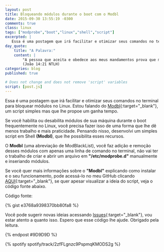 ```yaml
---
layout: post
title: Bloqueando módulos durante o boot com o Modbl
date: 2015-09-30 13:55:19 -0300
comments: true
class: linux
tags: ["modprobe","boot","linux","shell","script"]
excerpted: |
   Essa é uma postagem que irá facilitar e otimizar seus comandos no terminal para bloquear módulos no Linux. Estou falando do Modbl, um script simples mas que lhe propoe um ganha tempo.
day_quote:
    title: "A Palavra:"
    content: |
        "A pessoa que aceita e obedece aos meus mandamentos prova que me ama. E a pessoa que me ama será amado pelo meu Pai, e eu também a amarei e lhe mostrarei quem sou." <br>
        (João 14:21 NTLH)
categories: blog
published: true

# Does not change and does not remove 'script' variables
script: [post.js]
---
```


Essa é uma postagem que irá facilitar e otimizar seus comandos no terminal para bloquear módulos no Linux. Estou falando do [Modbl](https://github.com/williamcanin/modbl){:target="_blank"}, um script simples mas que lhe propoe um ganha tempo.

Se você habilita ou desabilita módulos de sua máquina durante o boot frequentemente no Linux, você precisa fazer isso de uma forma que lhe dê menos trabalho e mais praticidade. Pensando nisso, desenvolvi um simples script em Shell **(Modbl)**, que lhe possibilita esses recursos.

O **Modbl** (uma abreviação de ModBlackList), você faz adição e remoção desses módulos com apenas uma linha de comando no terminal, não vai ter o trabalho de criar e abrir um arquivo em **"/etc/modprobe.d"** manualmente e inseriando módulos.

Se você quer mais informações sobre o **"Modbl"** explicando como instalar e o seu funcionamento, pode acessá-lo no meu GitHub clicando [AQUI](https://github.com/williamcanin/modbl){:target="_blank"}, se quer apesar visualizar a ideia do script, veja o código fonte abaixo.

Código fonte:

{% gist e3768a9398370bb80fa8 %}

Você pode sugerir novas ideias acessando [Issues](https://github.com/williamcanin/modbl/issues){:target="_blank"}, vou estar atento a quanto isso. Espero que esse código lhe ajude. Obrigado pela leitura.

{% endpost #9D9D9D %}

{% spotify spotify/track/2zfFLgnzc9PspmqKMODS2g %}

